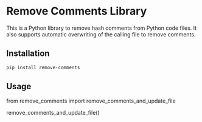 # Remove Comments Library

This is a Python library to remove hash comments from Python code files. It also supports automatic overwriting of the calling file to remove comments.

## Installation

```bash
pip install remove-comments
```

## Usage

from remove_comments import remove_comments_and_update_file

remove_comments_and_update_file()